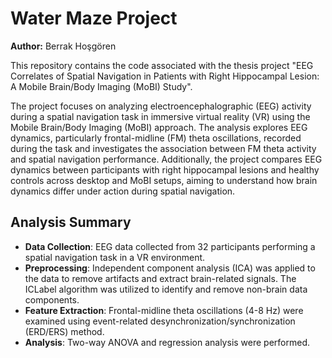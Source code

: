 # Water Maze Project

**Author:** Berrak Hoşgören

This repository contains the code associated with the thesis project "EEG Correlates of Spatial Navigation in Patients with Right Hippocampal Lesion: A Mobile Brain/Body Imaging (MoBI) Study".

The project focuses on analyzing electroencephalographic (EEG) activity during a spatial navigation task in immersive virtual reality (VR) using the Mobile Brain/Body Imaging (MoBI) approach. The analysis explores EEG dynamics, particularly frontal-midline (FM) theta oscillations, recorded during the task and investigates the association between FM theta activity and spatial navigation performance. Additionally, the project compares EEG dynamics between participants with right hippocampal lesions and healthy controls across desktop and MoBI setups, aiming to understand how brain dynamics differ under action during spatial navigation.

## Analysis Summary
- **Data Collection**: EEG data collected from 32 participants performing a spatial navigation task in a VR environment.
- **Preprocessing**: Independent component analysis (ICA) was applied to the data to remove artifacts and extract brain-related signals. The ICLabel algorithm was utilized to identify and remove non-brain data components.
- **Feature Extraction**: Frontal-midline theta oscillations (4-8 Hz) were examined using event-related desynchronization/synchronization (ERD/ERS) method.
- **Analysis**: Two-way ANOVA and regression analysis were performed.

